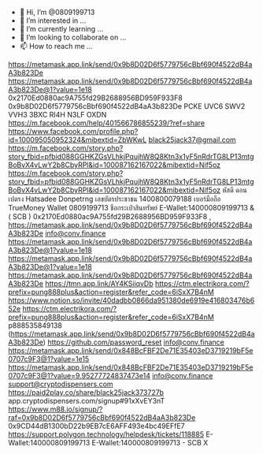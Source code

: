 - 👋 Hi, I’m @0809199713
- 👀 I’m interested in ...
- 🌱 I’m currently learning ...
- 💞️ I’m looking to collaborate on ...
- 📫 How to reach me ...

<!---
0809199713/0809199713 is a ✨ special ✨ repository because its `README.md` (this file) appears on your GitHub profile.
You can click the Preview link to take a look at your changes.
--->
https://metamask.app.link/send/0x9b8D02D6f5779756cBbf690f4522dB4aA3b823De
https://metamask.app.link/send/0x9b8D02D6f5779756cBbf690f4522dB4aA3b823De@1?value=1e18
0x2170Ed0880ac9A755fd29B2688956BD959F933F8
0x9b8D02D6f5779756cBbf690f4522dB4aA3b823De
PCKE UVC6 SWV2 VVH3 3BXC RI4H N3LF OXDN
https://m.facebook.com/help/401566786855239/?ref=share
https://www.facebook.com/profile.php?id=100095050952324&mibextid=ZbWKwL
black25jack37@gmail.com
https://m.facebook.com/story.php?story_fbid=pfbid088GGHKZGsVLhkjPqujhW8Q8Ktn3x1yF5nRdrTG8LP13mtgBoBvX4vLwY2b8CbyRPl&id=100087162167022&mibextid=Nif5oz
https://m.facebook.com/story.php?story_fbid=pfbid088GGHKZGsVLhkjPqujhW8Q8Ktn3x1yF5nRdrTG8LP13mtgBoBvX4vLwY2b8CbyRPl&id=100087162167022&mibextid=Nif5oz
หัสดี ดอนเปตรง
Hatsadee Donpetrng
เลขบัตรประชาชน 1400800079188
เบอร์มือถือ TrueMoney Wallet 0809199713
ชือกระเป๋าสินทรัพย์ E-Wallet:140000809199713 & ( SCB )
0x2170Ed0880ac9A755fd29B2688956BD959F933F8
, https://metamask.app.link/send/0x9b8D02D6f5779756cBbf690f4522dB4aA3b823De
info@conv.finance
https://metamask.app.link/send/0x9b8D02D6f5779756cBbf690f4522dB4aA3b823De@1?value=1e18
https://metamask.app.link/send/0x9b8D02D6f5779756cBbf690f4522dB4aA3b823De@1?value=1e18
https://metamask.app.link/send/0x9b8D02D6f5779756cBbf690f4522dB4aA3b823De
https://tmn.app.link/AY4KSiiqvDb
https://ctm.electrikora.com/?prefix=pung888plus&action=register&refer_code=6iSxX7B4nM
https://www.notion.so/invite/40dadbb0866da951380de6919e416803476b652e
https://ctm.electrikora.com/?prefix=pung888plus&action=register&refer_code=6iSxX7B4nM
p888535849138
(https://metamask.app.link/send/0x9b8D02D6f5779756cBbf690f4522dB4aA3b823De)
https://github.com/password_reset
info@conv.finance
https://metamask.app.link/send/0x848BcFBF2De71E35403eD3719219bF5e0707c9F3@1?value=1e15
https://metamask.app.link/send/0x848BcFBF2De71E35403eD3719219bF5e0707c9F3@1?value=9.95277724837473e14
info@conv.finance
support@cryptodispensers.com
https://paid2play.co/share/black25jack373727b
app.cryptodispensers.com/signup#91xXvEY3nT
https://www.m88.io/signup/?raf=0x9b8D02D6f5779756cBbf690f4522dB4aA3b823De
0x9CD44dB1300bD22b9EB7cE6AFF493e4bc49EFfE7
https://support.polygon.technology/helpdesk/tickets/118885
E-Wallet:140000809199713
E-Wallet:140000809199713 - SCB X
